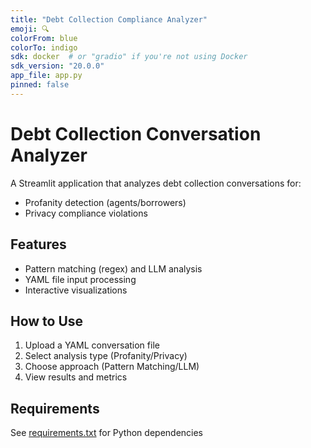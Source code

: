 ```yaml
---
title: "Debt Collection Compliance Analyzer"
emoji: 🔍
colorFrom: blue
colorTo: indigo
sdk: docker  # or "gradio" if you're not using Docker
sdk_version: "20.0.0"
app_file: app.py
pinned: false
---
```


# Debt Collection Conversation Analyzer

A Streamlit application that analyzes debt collection conversations for:
- Profanity detection (agents/borrowers)
- Privacy compliance violations

## Features
- Pattern matching (regex) and LLM analysis
- YAML file input processing
- Interactive visualizations

## How to Use
1. Upload a YAML conversation file
2. Select analysis type (Profanity/Privacy)
3. Choose approach (Pattern Matching/LLM)
4. View results and metrics

## Requirements
See [requirements.txt](./requirements.txt) for Python dependencies